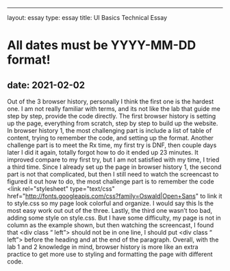 
---
layout: essay
type: essay
title: UI Basics Technical Essay
# All dates must be YYYY-MM-DD format!
date: 2021-02-02
---

Out of the 3 browser history, personally I think the first one is the hardest one. I am not really familiar with terms, and its not like the lab that guide me step by step, provide the code directly. The first browser history is setting up the page, everything from scratch, step by step to build up the website. In browser history 1, the most challenging part is include a list of table of content, trying to remember the code, and setting up the format. Another challenge part is to meet the Rx time, my first try is DNF, then couple days later I did it again, totally forgot how to do it ended up 23 minutes. It improved compare to my first try, but I am not satisfied with my time, I tried a third time.  Since I already set up the page in browser history 1, the second part is not that complicated, but then I still need to watch the screencast to figured it out how to do, the most challenge part is to remember the code    <link rel="stylesheet" type="text/css" href="http://fonts.googleapis.com/css?family=Oswald|Open+Sans" to link it to style.css so my page look colorful and organize. I would say this Is the most easy work out out of the three. Lastly, the third one wasn’t too bad, adding some style on style.css. But I have some difficulty, my page is not in column as the example shown, but then watching the screencast, I found that <div class “ left”></div> should not be in one line, I should put  <div class “ left”> before the heading and </div> at the end of the paragraph. Overall, with the lab 1 and 2 knowledge in mind, browser history is more like an extra practice to get more use to styling and formatting the page with different code.